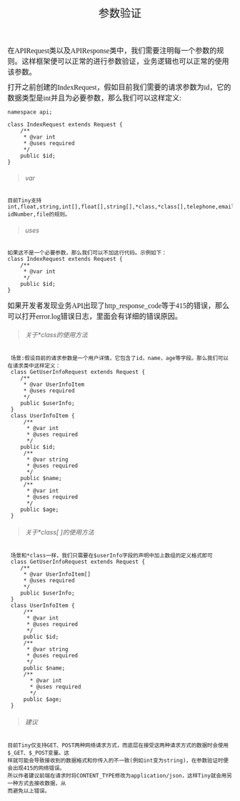 <div align="center" style="height:50px">
    <font face="Microsoft YaHei UI" size=5>参数验证</font>
</div>

<div align="left" style="margin-top:40px">
    <font face="Microsoft YaHei UI" size=3>
    在APIRequest类以及APIResponse类中，我们需要注明每一个参数的规则。这样框架便可以正常的进行参数验证，业务逻辑也可以正常的使用该参数。
    </font>
</div>
<div align="left" style="margin-top:10px">
    <font face="Microsoft YaHei UI" size=3>
    打开之前创建的IndexRequest，假如目前我们需要的请求参数为id，它的数据类型是int并且为必要参数，那么我们可以这样定义:
    </font>
</div>

    namespace api;

    class IndexRequest extends Request {
        /**
         * @var int
         * @uses required
         */
        public $id;
    }
>###### var
    目前Tiny支持int,float,string,int[],float[],string[],*class,*class[],telephone,email,
    idNumber,file的规则。

>###### uses
    如果这不是一个必要参数，那么我们可以不加这行代码。示例如下：
    class IndexRequest extends Request {
        /**
         * @var int
         */
        public $id;
    }
<div align="left" style="margin-top:10px">
    <font face="Microsoft YaHei UI" size=3>
    如果开发者发现业务API出现了http_response_code等于415的错误，那么可以打开error.log错误日志，里面会有详细的错误原因。
    </font>
</div>

>###### 关于*class的使用方法
     场景:假设目前的请求参数是一个用户详情，它包含了id，name，age等字段。那么我们可以在请求类中这样定义：
     class GetUserInfoRequest extends Request {
        /**
         * @var UserInfoItem
         * @uses required
         */
        public $userInfo;
     }
     class UserInfoItem {
         /**
          * @var int
          * @uses required
          */
        public $id;
         /**
          * @var string
          * @uses required
          */
        public $name;
         /**
          * @var int
          * @uses required
          */
        public $age;
     }

>###### 关于*class[ ]的使用方法
     场景和*class一样，我们只需要在$userInfo字段的声明中加上数组的定义格式即可
     class GetUserInfoRequest extends Request {
        /**
         * @var UserInfoItem[]
         * @uses required
         */
        public $userInfo;
     }
     class UserInfoItem {
         /**
          * @var int
          * @uses required
          */
         public $id;
         /**
          * @var string
          * @uses required
          */
         public $name;
         /**
           * @var int
           * @uses required
           */
         public $age;
     }
     
>###### 建议
    目前Tiny仅支持GET、POST两种网络请求方式，而底层在接受这两种请求方式的数据时会使用$_GET、$_POST变量。这
    样就可能会导致接收到的数据格式和你传入的不一致(例如int变为string)，在参数验证时便会出现415的网络错误。
    所以作者建议前端在请求时将CONTENT_TYPE修改为application/json，这样Tiny就会用另一种方式去接收数据，从
    而避免以上错误。
